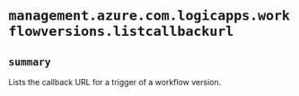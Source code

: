 # `management.azure.com.logicapps.workflowversions.listcallbackurl`

## `summary`
Lists the callback URL for a trigger of a workflow version.


